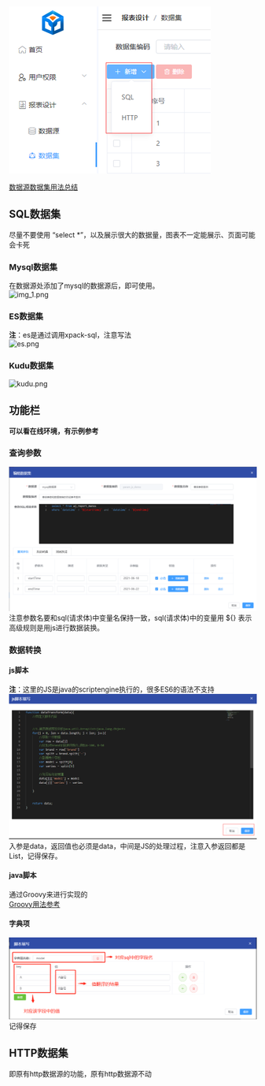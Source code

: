 ![img5](../picture/dateset/img_5.png) <br>

[数据源数据集用法总结](https://my.oschina.net/u/4517014/blog/5270828) <br>

## SQL数据集

尽量不要使用 “select *”，以及展示很大的数据量，图表不一定能展示、页面可能会卡死 <br>

### Mysql数据集

在数据源处添加了mysql的数据源后，即可使用。<br>
![img_1.png](../picture/dateset/img_1.png) <br>

### ES数据集

**注**：es是通过调用xpack-sql，注意写法 <br>
![es.png](../picture/dateset/img.png) <br>

### Kudu数据集

![kudu.png](../picture/dateset/img_2.png) <br>

## 功能栏

**可以看在线环境，有示例参考** <br>

### 查询参数

![img3](../picture/dateset/img_3.png) <br>
注意参数名要和sql(请求体)中变量名保持一致，sql(请求体)中的变量用 ${} 表示 <br>
高级规则是用js进行数据装换。

### 数据转换

#### js脚本

**注**：这里的JS是java的scriptengine执行的，很多ES6的语法不支持 <br>
![img4](../picture/dateset/img_4.png) <br>
入参是data，返回值也必须是data，中间是JS的处理过程，注意入参返回都是List<JSONObject>，记得保存。 <br>

#### java脚本

通过Groovy来进行实现的 <br>
[Groovy用法参考](https://my.oschina.net/u/4517014/blog/5526324) <br>

#### 字典项

![img6.png](../picture/dateset/img_6.png) <br>
记得保存

## HTTP数据集

即原有http数据源的功能，原有http数据源不动
